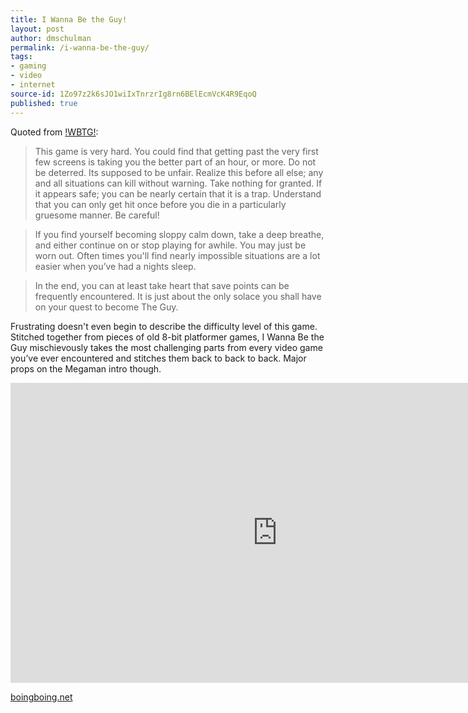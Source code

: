 ```yaml
---
title: I Wanna Be the Guy!
layout: post
author: dmschulman
permalink: /i-wanna-be-the-guy/
tags:
- gaming
- video
- internet
source-id: 1Zo97z2k6sJO1wiIxTnrzrIg8rn6BElEcmVcK4R9EqoQ
published: true
---
```

Quoted from [!WBTG!](http://kayin.pyoko.org/iwbtg/index.php):

> This game is very hard. You could find that getting past the very first few screens is taking you the better part of an hour, or more. Do not be deterred. Its supposed to be unfair. Realize this before all else; any and all situations can kill without warning. Take nothing for granted. If it appears safe; you can be nearly certain that it is a trap. Understand that you can only get hit once before you die in a particularly gruesome manner. Be careful!

> If you find yourself becoming sloppy calm down, take a deep breathe, and either continue on or stop playing for awhile. You may just be worn out. Often times you'll find nearly impossible situations are a lot easier when you’ve had a nights sleep.

> In the end, you can at least take heart that save points can be frequently encountered. It is just about the only solace you shall have on your quest to become The Guy.

Frustrating doesn't even begin to describe the difficulty level of this game. Stitched together from pieces of old 8-bit platformer games, I Wanna Be the Guy mischievously takes the most challenging parts from every video game you’ve ever encountered and stitches them back to back to back. Major props on the Megaman intro though.

<iframe width="853" height="480" src="https://www.youtube.com/embed/CPBgxWyXYKI?rel=0" frameborder="0" allowfullscreen></iframe>

[boingboing.net](http://www.boingboing.net/2008/02/20/i-wanna-be-the-guy-p.html)

